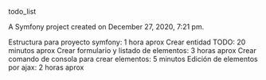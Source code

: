 todo_list

A Symfony project created on December 27, 2020, 7:21 pm.

Estructura para proyecto symfony: 1 hora aprox
Crear entidad TODO: 20 minutos aprox
Crear formulario y listado de elementos: 3 horas aprox
Crear comando de consola para crear elementos: 5 minutos
Edición de elementos por ajax: 2 horas aprox
